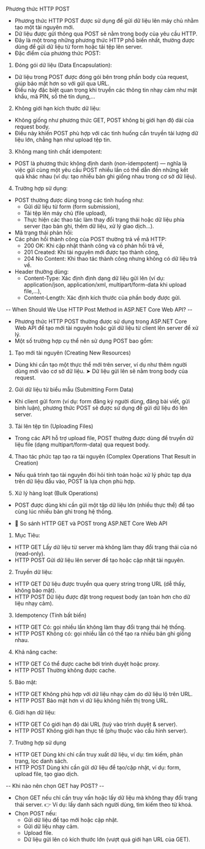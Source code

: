 Phương thức HTTP POST
- Phương thức HTTP POST được sử dụng để gửi dữ liệu lên máy chủ nhằm tạo một tài nguyên mới.
- Dữ liệu được gửi thông qua POST sẽ nằm trong body của yêu cầu HTTP. 
- Đây là một trong những phương thức HTTP phổ biến nhất, thường được dùng để gửi dữ liệu từ form hoặc tải tệp lên server.
- Đặc điểm của phương thức POST:
1. Đóng gói dữ liệu (Data Encapsulation):
  - Dữ liệu trong POST được đóng gói bên trong phần body của request, giúp bảo mật hơn so với gửi qua URL. 
  - Điều này đặc biệt quan trọng khi truyền các thông tin nhạy cảm như mật khẩu, mã PIN, số thẻ tín dụng,...
2. Không giới hạn kích thước dữ liệu:
  - Không giống như phương thức GET, POST không bị giới hạn độ dài của request body. 
  - Điều này khiến POST phù hợp với các tình huống cần truyền tải lượng dữ liệu lớn, chẳng hạn như upload tệp tin.
3. Không mang tính chất idempotent:
  - POST là phương thức không định danh (non-idempotent) — nghĩa là việc gửi cùng một yêu cầu POST nhiều lần có thể dẫn đến những kết quả khác nhau (ví dụ: tạo nhiều bản ghi giống nhau trong cơ sở dữ liệu).
4. Trường hợp sử dụng:
- POST thường được dùng trong các tình huống như:
  - Gửi dữ liệu từ form (form submission),
  - Tải tệp lên máy chủ (file upload),
  - Thực hiện các thao tác làm thay đổi trạng thái hoặc dữ liệu phía server (tạo bản ghi, thêm dữ liệu, xử lý giao dịch...).
- Mã trạng thái phản hồi:
- Các phản hồi thành công của POST thường trả về mã HTTP:
  - 200 OK: Khi cập nhật thành công và có phản hồi trả về,
  - 201 Created: Khi tài nguyên mới được tạo thành công,
  - 204 No Content: Khi thao tác thành công nhưng không có dữ liệu trả về.
- Header thường dùng:
  - Content-Type: Xác định định dạng dữ liệu gửi lên (ví dụ: application/json, application/xml, multipart/form-data khi upload file,...),
  - Content-Length: Xác định kích thước của phần body được gửi.

-- When Should We Use HTTP Post Method in ASP.NET Core Web API? --
- Phương thức HTTP POST thường được sử dụng trong ASP.NET Core Web API để tạo mới tài nguyên hoặc gửi dữ liệu từ client lên server để xử lý. 
- Một số trường hợp cụ thể nên sử dụng POST bao gồm:

1. Tạo mới tài nguyên (Creating New Resources)
  - Dùng khi cần tạo một thực thể mới trên server, ví dụ như thêm người dùng mới vào cơ sở dữ liệu.
  ➤ Dữ liệu gửi lên sẽ nằm trong body của request.
2. Gửi dữ liệu từ biểu mẫu (Submitting Form Data)
  - Khi client gửi form (ví dụ: form đăng ký người dùng, đăng bài viết, gửi bình luận), phương thức POST sẽ được sử dụng để gửi dữ liệu đó lên server.
3. Tải lên tệp tin (Uploading Files)
  - Trong các API hỗ trợ upload file, POST thường được dùng để truyền dữ liệu file (dạng multipart/form-data) qua request body.
4. Thao tác phức tạp tạo ra tài nguyên (Complex Operations That Result in Creation)
  - Nếu quá trình tạo tài nguyên đòi hỏi tính toán hoặc xử lý phức tạp dựa trên dữ liệu đầu vào, POST là lựa chọn phù hợp.
5. Xử lý hàng loạt (Bulk Operations)
  - POST được dùng khi cần gửi một tập dữ liệu lớn (nhiều thực thể) để tạo cùng lúc nhiều bản ghi trong hệ thống.

- 🔁 So sánh HTTP GET và POST trong ASP.NET Core Web API
1. Mục Tiêu: 
- HTTP GET Lấy dữ liệu từ server mà không làm thay đổi trạng thái của nó (read-only).
- HTTP POST Gửi dữ liệu lên server để tạo hoặc cập nhật tài nguyên.
2. Truyền dữ liệu: 
- HTTP GET Dữ liệu được truyền qua query string trong URL (dễ thấy, không bảo mật).
- HTTP POST Dữ liệu được đặt trong request body (an toàn hơn cho dữ liệu nhạy cảm).
3. Idempotency (Tính bất biến)
- HTTP GET Có: gọi nhiều lần không làm thay đổi trạng thái hệ thống.
- HTTP POST Không có: gọi nhiều lần có thể tạo ra nhiều bản ghi giống nhau.
4. Khả năng cache: 
- HTTP GET Có thể được cache bởi trình duyệt hoặc proxy.
- HTTP POST Thường không được cache.
5. Bảo mật:
- HTTP GET Không phù hợp với dữ liệu nhạy cảm do dữ liệu lộ trên URL.
- HTTP POST Bảo mật hơn vì dữ liệu không hiển thị trong URL.
6. Giới hạn dữ liệu:
- HTTP GET Có giới hạn độ dài URL (tuỳ vào trình duyệt & server).
- HTTP POST Không giới hạn thực tế (phụ thuộc vào cấu hình server).
7. Trường hợp sử dụng
- HTTP GET Dùng khi chỉ cần truy xuất dữ liệu, ví dụ: tìm kiếm, phân trang, lọc danh sách.
- HTTP POST Dùng khi cần gửi dữ liệu để tạo/cập nhật, ví dụ: form, upload file, tạo giao dịch.

-- Khi nào nên chọn GET hay POST? --
- Chọn GET nếu chỉ cần truy vấn hoặc lấy dữ liệu mà không thay đổi trạng thái server.
  👉 Ví dụ: lấy danh sách người dùng, tìm kiếm theo từ khoá.
- Chọn POST nếu:
  - Gửi dữ liệu để tạo mới hoặc cập nhật.
  - Gửi dữ liệu nhạy cảm.
  - Upload file.
  - Dữ liệu gửi lên có kích thước lớn (vượt quá giới hạn URL của GET).